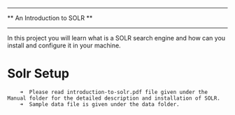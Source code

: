 ******************************
** An Introduction to SOLR  **
******************************

In this project you will learn what is a SOLR search engine and how can you install and configure it in your machine.



Solr Setup 
================

        ➜  Please read introduction-to-solr.pdf file given under the Manual folder for the detailed description and installation of SOLR.
        ➜  Sample data file is given under the data folder.
